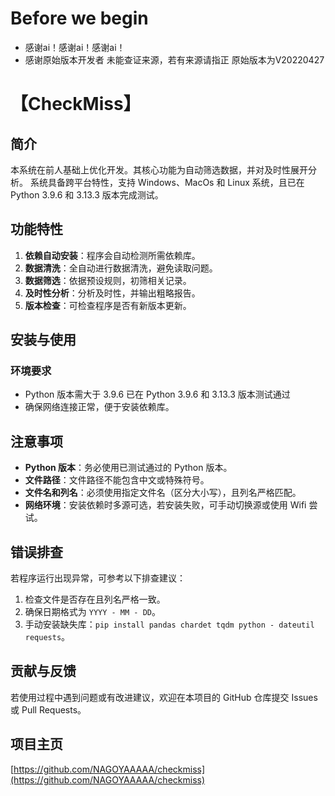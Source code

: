 # Before we begin
- 感谢ai！感谢ai！感谢ai！
- 感谢原始版本开发者
未能查证来源，若有来源请指正
原始版本为V20220427


# 【CheckMiss】

## 简介
本系统在前人基础上优化开发。其核心功能为自动筛选数据，并对及时性展开分析。
系统具备跨平台特性，支持 Windows、MacOs 和 Linux 系统，且已在 Python 3.9.6 和 3.13.3 版本完成测试。

## 功能特性
1. **依赖自动安装**：程序会自动检测所需依赖库。
2. **数据清洗**：全自动进行数据清洗，避免读取问题。
3. **数据筛选**：依据预设规则，初筛相关记录。
4. **及时性分析**：分析及时性，并输出粗略报告。
5. **版本检查**：可检查程序是否有新版本更新。

## 安装与使用

### 环境要求
- Python 版本需大于 3.9.6
  已在 Python 3.9.6 和 3.13.3 版本测试通过
- 确保网络连接正常，便于安装依赖库。

## 注意事项
- **Python 版本**：务必使用已测试通过的 Python 版本。
- **文件路径**：文件路径不能包含中文或特殊符号。
- **文件名和列名**：必须使用指定文件名（区分大小写），且列名严格匹配。
- **网络环境**：安装依赖时多源可选，若安装失败，可手动切换源或使用 Wifi 尝试。

## 错误排查
若程序运行出现异常，可参考以下排查建议：
1. 检查文件是否存在且列名严格一致。
2. 确保日期格式为 `YYYY - MM - DD`。
3. 手动安装缺失库：`pip install pandas chardet tqdm python - dateutil requests`。

## 贡献与反馈
若使用过程中遇到问题或有改进建议，欢迎在本项目的 GitHub 仓库提交 Issues 或 Pull Requests。

## 项目主页
[https://github.com/NAGOYAAAAA/checkmiss](https://github.com/NAGOYAAAAA/checkmiss) 
